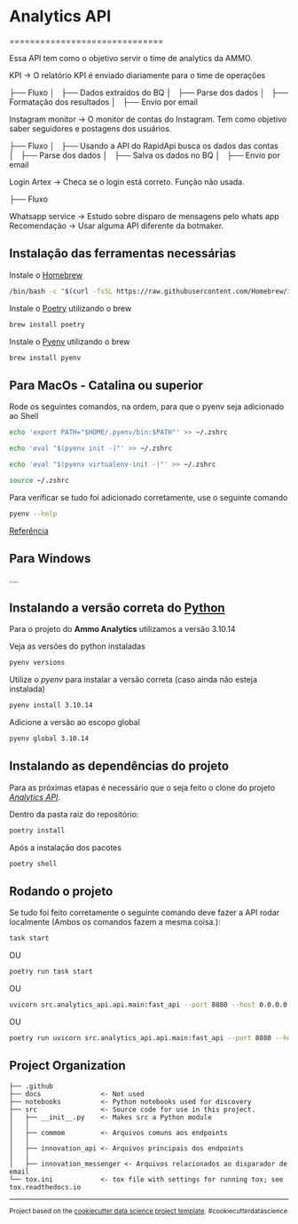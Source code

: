 # Analytics API

==============================

Essa API tem como o objetivo servir o time de analytics da AMMO.

KPI -> O relatório KPI é enviado diariamente para o time de operações

├── Fluxo 
│   ├── Dados extraídos do BQ 
│   ├── Parse dos dados
│   ├── Formatação dos resultados 
│   ├── Envio por email


Instagram monitor -> O monitor de contas do Instagram. Tem como objetivo saber seguidores e postagens dos usuários.

├── Fluxo 
│   ├── Usando a API do RapidApi busca os dados das contas 
│   ├── Parse dos dados
│   ├── Salva os dados no BQ
│   ├── Envio por email


Login Artex -> Checa se o login está correto. Função não usada.

├── Fluxo 

Whatsapp service -> Estudo sobre disparo de mensagens pelo whats app
Recomendação -> Usar alguma API diferente da botmaker.


## Instalação das ferramentas necessárias

Instale o [Homebrew](https://brew.sh/)

```bash
/bin/bash -c "$(curl -fsSL https://raw.githubusercontent.com/Homebrew/install/HEAD/install.sh)"
```

Instale o [Poetry](https://python-poetry.org/) utilizando o brew

```bash
brew install poetry
```

Instale o [Pyenv](https://github.com/pyenv/pyenv) utilizando o brew

```bash
brew install pyenv
```

## Para MacOs - Catalina ou superior

Rode os seguintes comandos, na ordem, para que o pyenv seja adicionado ao Shell

```bash
echo 'export PATH="$HOME/.pyenv/bin:$PATH"' >> ~/.zshrc
```

```bash
echo 'eval "$(pyenv init -)"' >> ~/.zshrc
```

```bash
echo 'eval "$(pyenv virtualenv-init -)"' >> ~/.zshrc
```

```bash
source ~/.zshrc
```

Para verificar se tudo foi adicionado corretamente, use o seguinte comando

```bash
pyenv --help
```

[Referência](https://medium.com/@miqui.ferrer/the-ultimate-guide-to-managing-python-virtual-environments-in-macos-c8cb49bf0a3c)

## Para Windows

....

## Instalando a versão correta do [Python](https://www.python.org/)

Para o projeto do **Ammo Analytics** utilizamos a versão 3.10.14

Veja as versões do python instaladas
```bash
pyenv versions
```

Utilize o *pyenv* para instalar a versão correta (caso ainda não esteja instalada)

```bash
pyenv install 3.10.14
```

Adicione a versão ao escopo global

```bash
pyenv global 3.10.14
```

## Instalando as dependências do projeto

Para as próximas etapas é necessário que o seja feito o clone do projeto [*Analytics API*](https://github.com/Ammo-BI/analytics-api/tree/main).

Dentro da pasta raiz do repositório:

```bash
poetry install
```

Após a instalação dos pacotes

```bash
poetry shell
```

## Rodando o projeto

Se tudo foi feito corretamente o seguinte comando deve fazer a API rodar localmente (Ambos os comandos fazem a mesma coisa.):

```bash
task start
```

OU

```bash
poetry run task start
```

OU

```bash
uvicorn src.analytics_api.api.main:fast_api --port 8080 --host 0.0.0.0 --reload
```
OU

```bash
poetry run uvicorn src.analytics_api.api.main:fast_api --port 8080 --host 0.0.0.0 --reload
```

Project Organization
------------

    ├── .github
    ├── docs               <- Not used
    ├── notebooks          <- Python notebooks used for discovery
    ├── src                <- Source code for use in this project.
    │   ├── __init__.py    <- Makes src a Python module
    │   │
    │   ├── commom         <- Arquivos comuns aos endpoints
    │   │
    │   ├── innovation_api <- Arquivos principais dos endpoints
    │   │
    │   ├── innovation_messenger <- Arquivos relacionados ao disparador de email
    └── tox.ini            <- tox file with settings for running tox; see tox.readthedocs.io


--------

<p><small>Project based on the <a target="_blank" href="https://drivendata.github.io/cookiecutter-data-science/">cookiecutter data science project template</a>. #cookiecutterdatascience</small></p>

